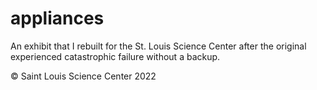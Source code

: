 # appliances
An exhibit that I rebuilt for the St. Louis Science Center after the original experienced catastrophic failure without a backup. 

© Saint Louis Science Center 2022
